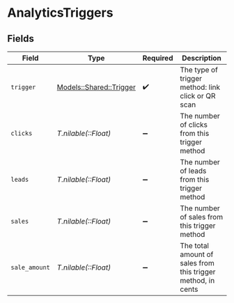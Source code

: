 # AnalyticsTriggers


## Fields

| Field                                                        | Type                                                         | Required                                                     | Description                                                  |
| ------------------------------------------------------------ | ------------------------------------------------------------ | ------------------------------------------------------------ | ------------------------------------------------------------ |
| `trigger`                                                    | [Models::Shared::Trigger](../../models/shared/trigger.md)    | :heavy_check_mark:                                           | The type of trigger method: link click or QR scan            |
| `clicks`                                                     | *T.nilable(::Float)*                                         | :heavy_minus_sign:                                           | The number of clicks from this trigger method                |
| `leads`                                                      | *T.nilable(::Float)*                                         | :heavy_minus_sign:                                           | The number of leads from this trigger method                 |
| `sales`                                                      | *T.nilable(::Float)*                                         | :heavy_minus_sign:                                           | The number of sales from this trigger method                 |
| `sale_amount`                                                | *T.nilable(::Float)*                                         | :heavy_minus_sign:                                           | The total amount of sales from this trigger method, in cents |